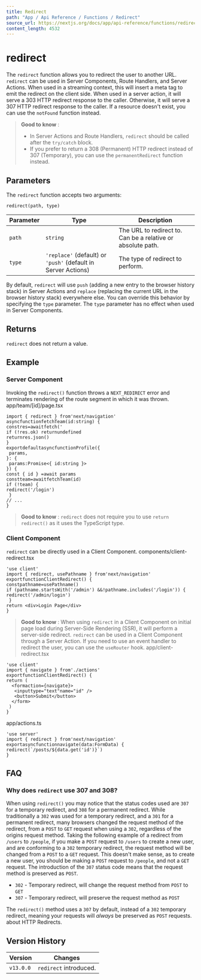 ```yaml
---
title: Redirect
path: "App / Api Reference / Functions / Redirect"
source_url: https://nextjs.org/docs/app/api-reference/functions/redirect
content_length: 4532
---
```


# redirect
The `redirect` function allows you to redirect the user to another URL. `redirect` can be used in Server Components, Route Handlers, and Server Actions.
When used in a streaming context, this will insert a meta tag to emit the redirect on the client side. When used in a server action, it will serve a 303 HTTP redirect response to the caller. Otherwise, it will serve a 307 HTTP redirect response to the caller.
If a resource doesn't exist, you can use the `notFound` function instead.
> **Good to know** :
>   * In Server Actions and Route Handlers, `redirect` should be called after the `try/catch` block.
>   * If you prefer to return a 308 (Permanent) HTTP redirect instead of 307 (Temporary), you can use the `permanentRedirect` function instead.
> 

## Parameters
The `redirect` function accepts two arguments:
```
redirect(path, type)
```

Parameter| Type| Description  
---|---|---  
`path`| `string`| The URL to redirect to. Can be a relative or absolute path.  
`type`| `'replace'` (default) or `'push'` (default in Server Actions)| The type of redirect to perform.  
By default, `redirect` will use `push` (adding a new entry to the browser history stack) in Server Actions and `replace` (replacing the current URL in the browser history stack) everywhere else. You can override this behavior by specifying the `type` parameter.
The `type` parameter has no effect when used in Server Components.
## Returns
`redirect` does not return a value.
## Example
### Server Component
Invoking the `redirect()` function throws a `NEXT_REDIRECT` error and terminates rendering of the route segment in which it was thrown.
app/team/[id]/page.tsx
```
import { redirect } from'next/navigation'
asyncfunctionfetchTeam(id:string) {
constres=awaitfetch('
if (!res.ok) returnundefined
returnres.json()
}
exportdefaultasyncfunctionProfile({
 params,
}: {
 params:Promise<{ id:string }>
}) {
const { id } =await params
constteam=awaitfetchTeam(id)
if (!team) {
redirect('/login')
 }
// ...
}
```

> **Good to know** : `redirect` does not require you to use `return redirect()` as it uses the TypeScript type.
### Client Component
`redirect` can be directly used in a Client Component.
components/client-redirect.tsx
```
'use client'
import { redirect, usePathname } from'next/navigation'
exportfunctionClientRedirect() {
constpathname=usePathname()
if (pathname.startsWith('/admin') &&!pathname.includes('/login')) {
redirect('/admin/login')
 }
return <div>Login Page</div>
}
```

> **Good to know** : When using `redirect` in a Client Component on initial page load during Server-Side Rendering (SSR), it will perform a server-side redirect.
`redirect` can be used in a Client Component through a Server Action. If you need to use an event handler to redirect the user, you can use the `useRouter` hook.
app/client-redirect.tsx
```
'use client'
import { navigate } from'./actions'
exportfunctionClientRedirect() {
return (
  <formaction={navigate}>
   <inputtype="text"name="id" />
   <button>Submit</button>
  </form>
 )
}
```

app/actions.ts
```
'use server'
import { redirect } from'next/navigation'
exportasyncfunctionnavigate(data:FormData) {
redirect(`/posts/${data.get('id')}`)
}
```

## FAQ
### Why does `redirect` use 307 and 308?
When using `redirect()` you may notice that the status codes used are `307` for a temporary redirect, and `308` for a permanent redirect. While traditionally a `302` was used for a temporary redirect, and a `301` for a permanent redirect, many browsers changed the request method of the redirect, from a `POST` to `GET` request when using a `302`, regardless of the origins request method.
Taking the following example of a redirect from `/users` to `/people`, if you make a `POST` request to `/users` to create a new user, and are conforming to a `302` temporary redirect, the request method will be changed from a `POST` to a `GET` request. This doesn't make sense, as to create a new user, you should be making a `POST` request to `/people`, and not a `GET` request.
The introduction of the `307` status code means that the request method is preserved as `POST`.
  * `302` - Temporary redirect, will change the request method from `POST` to `GET`
  * `307` - Temporary redirect, will preserve the request method as `POST`


The `redirect()` method uses a `307` by default, instead of a `302` temporary redirect, meaning your requests will _always_ be preserved as `POST` requests.
about HTTP Redirects.
## Version History
Version| Changes  
---|---  
`v13.0.0`| `redirect` introduced.
